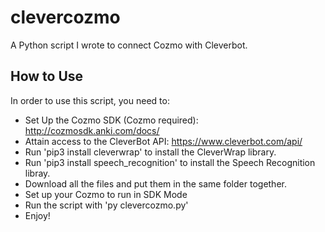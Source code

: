 # clevercozmo
A Python script I wrote to connect Cozmo with Cleverbot.
## How to Use
In order to use this script, you need to:
- Set Up the Cozmo SDK (Cozmo required): http://cozmosdk.anki.com/docs/
- Attain access to the CleverBot API: https://www.cleverbot.com/api/
- Run 'pip3 install cleverwrap' to install the CleverWrap library.
- Run 'pip3 install speech_recognition' to install the Speech Recognition libray.
- Download all the files and put them in the same folder together.
- Set up your Cozmo to run in SDK Mode
- Run the script with 'py clevercozmo.py'
- Enjoy!
